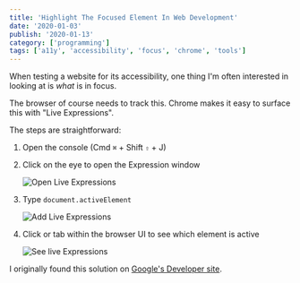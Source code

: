 ```yaml
---
title: 'Highlight The Focused Element In Web Development'
date: '2020-01-03'
publish: '2020-01-13'
category: ['programming']
tags: ['a11y', 'accessibility', 'focus', 'chrome', 'tools']
---
```


When testing a website for its accessibility, one thing I'm often interested in looking at is _what_ is in focus.

The browser of course needs to track this. Chrome makes it easy to surface this with "Live Expressions".

The steps are straightforward:

1. Open the console (Cmd `⌘` + Shift `⇧` + J)
2. Click on the eye to open the Expression window

    ![Open Live Expressions](https://res.cloudinary.com/scweiss1/image/upload/v1593200612/open-live-expressions_kdbe43.png)

3. Type `document.activeElement`

    ![Add Live Expressions](https://res.cloudinary.com/scweiss1/image/upload/v1593200612/add-live-expressions_wzefsk.png)

4. Click or tab within the browser UI to see which element is active

    ![See live Expressions](https://res.cloudinary.com/scweiss1/image/upload/v1593200612/see-live-expressions_kf3inn.png)

I originally found this solution on [Google's Developer site](https://developers.google.com/web/tools/chrome-devtools/accessibility/focus).
